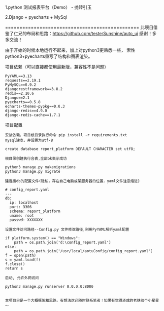 1.python 测试报表平台（Demo） - 抛砖引玉

2.Django + pyecharts + MySql

===============================================
此项目借鉴了仁兄的布局和思路：https://github.com/testerSunshine/auto_ui
感谢！多多交流！

由于开始的时候本地运行不起来，加上对python3更熟悉一些，
索性python3+pyecharts重写了结构和图表渲染。

项目依赖（可以直接都使用最新版，兼容性不是问题）
    
    PyYAML==3.13
    requests==2.19.1
    PyMySQL==0.9.2
    djangorestframework==3.8.2
    redis==2.10.6
    Django==2.1
    pyecharts==0.5.8
    echarts-themes-pypkg==0.0.3
    django-redis==4.9.0
    django-redis-cache==1.7.1

项目配置

    安装依赖，项目根目录执行命令 pip install -r requirements.txt
    mysql建表，并设置为utf-8

    create database report_platform DEFAULT CHARACTER set utf8;

    根目录创建执行合表,全部ok表示成功
    
    python3 manage.py makemigrations   
    python3 manage.py migrate

    建连接db的配置文件(隐私，存在自己电脑或某服务器的位置，yaml文件注意缩进)

    # config_report.yaml
    ---
    db:
      ip: localhost
      port: 3306
      schema: report_platform
      uname: root
      passwd: XXXXXXX

    设置文件访问路径--Config.py 文件修改路径,利用PyYAML解析yaml配置

    if platform.system() == "Windows":
        path = os.path.join('d:\config_report.yaml')
    else:
        path = os.path.join('/usr/local/aotuConfig/config_report.yaml')
    f = open(path)
    s = yaml.load(f)
    f.close()
    return s

    启动, 允许外网访问

    python3 manage.py runserver 0.0.0.0:8000

    
    本项目只是一个大概框架和思路。有想法欢迎随时联系笔者！如果有觉得还成的老铁给个小星星～